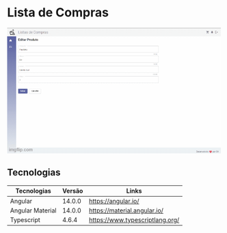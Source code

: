 # Lista de Compras

![alt text](https://github.com/Bxstars/Lista-de-Compras/blob/master/lista-compras%20(2).gif "GIF telas de Lista de Compras")




## Tecnologias 

Tecnologias | Versão | Links
------------ | ------------- | -------------
Angular | 14.0.0 | https://angular.io/
Angular Material| 14.0.0 | https://material.angular.io/
Typescript | 4.6.4 | https://www.typescriptlang.org/
